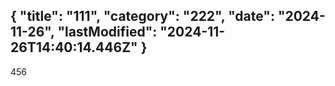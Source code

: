 {
  "title": "111",
  "category": "222",
  "date": "2024-11-26",
  "lastModified": "2024-11-26T14:40:14.446Z"
}
---
456